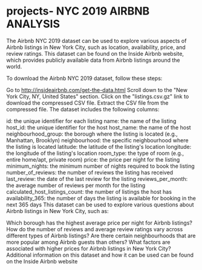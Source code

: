 # projects- NYC 2019 AIRBNB ANALYSIS
The Airbnb NYC 2019 dataset can be used to explore various aspects of Airbnb listings in New York City, such as location, availability, price, and review ratings. This dataset can be found on the Inside Airbnb website, which provides publicly available data from Airbnb listings around the world.

To download the Airbnb NYC 2019 dataset, follow these steps:

Go to http://insideairbnb.com/get-the-data.html
Scroll down to the "New York City, NY, United States" section.
Click on the "listings.csv.gz" link to download the compressed CSV file.
Extract the CSV file from the compressed file.
The dataset includes the following columns:

id: the unique identifier for each listing
name: the name of the listing
host_id: the unique identifier for the host
host_name: the name of the host
neighbourhood_group: the borough where the listing is located (e.g., Manhattan, Brooklyn)
neighbourhood: the specific neighbourhood where the listing is located
latitude: the latitude of the listing's location
longitude: the longitude of the listing's location
room_type: the type of room (e.g., entire home/apt, private room)
price: the price per night for the listing
minimum_nights: the minimum number of nights required to book the listing
number_of_reviews: the number of reviews the listing has received
last_review: the date of the last review for the listing
reviews_per_month: the average number of reviews per month for the listing
calculated_host_listings_count: the number of listings the host has
availability_365: the number of days the listing is available for booking in the next 365 days
This dataset can be used to explore various questions about Airbnb listings in New York City, such as:

Which borough has the highest average price per night for Airbnb listings?
How do the number of reviews and average review ratings vary across different types of Airbnb listings?
Are there certain neighbourhoods that are more popular among Airbnb guests than others?
What factors are associated with higher prices for Airbnb listings in New York City?
Additional information on this dataset and how it can be used can be found on the Inside Airbnb website
